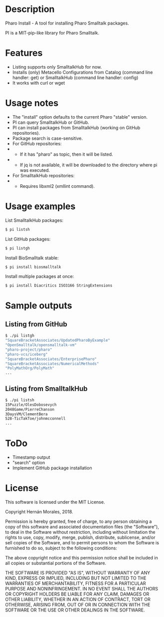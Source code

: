 # Description

Pharo Install - A tool for installing Pharo Smalltalk packages.

PI is a MIT-pip-like library for Pharo Smalltalk.

# Features

  - Listing supports only SmalltalkHub for now. 
  - Installs (only) Metacello Configurations from Catalog (command line handler: get) or SmalltalkHub (command line handler: config)
  - It works with curl or wget

# Usage notes

  - The "install" option defaults to the current Pharo "stable" version. 
  - PI can query SmalltalkHub or GitHub. 
  - PI can install packages from SmalltalkHub (working on GitHub repositories).
  - Package search is case-sensitive.
  - For GitHub repositories: 
  - - If it has "pharo" as topic, then it will be listed.
  - - If jq is not available, it will be downloaded to the directory where pi was executed.
  - For SmalltalkHub repositories: 
  - - Requires libxml2 (xmllint command).
  

# Usage examples

List SmalltalkHub packages:

```bash
$ pi listsh
```

List GitHub packages:

```bash
$ pi listgh
```

Install BioSmalltalk stable:

```bash
$ pi install biosmalltalk
```

Install multiple packages at once:

```bash
$ pi install Diacritics ISO3166 StringExtensions
```

# Sample outputs

## Listing from GitHub

```bash
$ ./pi listgh
"SquareBracketAssociates/UpdatedPharoByExample"
"OpenSmalltalk/opensmalltalk-vm"
"pharo-project/pharo"
"pharo-vcs/iceberg"
"SquareBracketAssociates/EnterprisePharo"
"SquareBracketAssociates/NumericalMethods"
"PolyMathOrg/PolyMath"
...
```

## Listing from SmalltalkHub

```bash
$ ./pi listsh
15Puzzle/OlesDobosevych
2048Game/PierreChanson
3DaysVM/ClementBera
528-TicTakToe/johnmcconnell
...
```

# ToDo

  - Timestamp output
  - "search" option
  - Implement GitHub package installation

# License

This software is licensed under the MIT License.

Copyright Hernán Morales, 2018.

Permission is hereby granted, free of charge, to any person obtaining a copy of this software and associated documentation files (the "Software"), to deal in the Software without restriction, including without limitation the rights to use, copy, modify, merge, publish, distribute, sublicense, and/or sell copies of the Software, and to permit persons to whom the Software is furnished to do so, subject to the following conditions:

The above copyright notice and this permission notice shall be included in all copies or substantial portions of the Software.

THE SOFTWARE IS PROVIDED "AS IS", WITHOUT WARRANTY OF ANY KIND, EXPRESS OR IMPLIED, INCLUDING BUT NOT LIMITED TO THE WARRANTIES OF MERCHANTABILITY, FITNESS FOR A PARTICULAR PURPOSE AND NONINFRINGEMENT. IN NO EVENT SHALL THE AUTHORS OR COPYRIGHT HOLDERS BE LIABLE FOR ANY CLAIM, DAMAGES OR OTHER LIABILITY, WHETHER IN AN ACTION OF CONTRACT, TORT OR OTHERWISE, ARISING FROM, OUT OF OR IN CONNECTION WITH THE SOFTWARE OR THE USE OR OTHER DEALINGS IN THE SOFTWARE.
